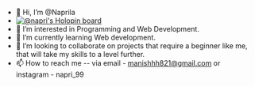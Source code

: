- 👋 Hi, I’m @Naprila
- [![@napri's Holopin board](https://holopin.me/napri)](https://holopin.io/@napri)
- 👀 I’m interested in Programming and Web Development.
- 🌱 I’m currently learning Web development.
- 💞️ I’m looking to collaborate on projects that require a beginner like me, that will take my skills to a level further.
- 📫 How to reach me -- via email - manishhh821@gmail.com or instagram - napri_99



<!---
Naprila/Naprila is a ✨ special ✨ repository because its `README.md` (this file) appears on your GitHub profile.
You can click the Preview link to take a look at your changes.
--->
